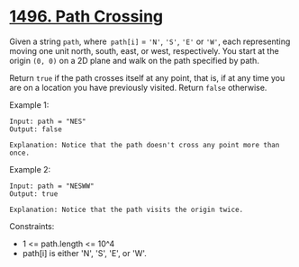 # [1496. Path Crossing](https://leetcode.com/problems/path-crossing)

Given a string `path`, where` path[i]` = `'N'`, `'S'`, `'E'` or `'W'`, each representing moving one unit north, south, east, or west, respectively. You start at the origin `(0, 0)` on a 2D plane and walk on the path specified by path.

Return `true` if the path crosses itself at any point, that is, if at any time you are on a location you have previously visited. Return `false` otherwise.

 

Example 1:

    Input: path = "NES"
    Output: false 

    Explanation: Notice that the path doesn't cross any point more than once.

Example 2:

    Input: path = "NESWW"
    Output: true

    Explanation: Notice that the path visits the origin twice.
 

Constraints:

* 1 <= path.length <= 10^4
* path[i] is either 'N', 'S', 'E', or 'W'.